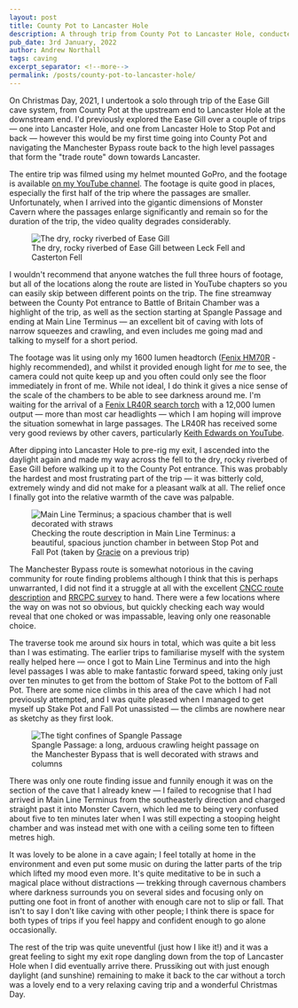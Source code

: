 ```yaml
---
layout: post
title: County Pot to Lancaster Hole
description: A through trip from County Pot to Lancaster Hole, conducted on Christmas Day, 2021.
pub_date: 3rd January, 2022
author: Andrew Northall
tags: caving
excerpt_separator: <!--more-->
permalink: /posts/county-pot-to-lancaster-hole/
---
```


On Christmas Day, 2021, I undertook a solo through trip of the Ease Gill cave system, from County Pot at the upstream end to Lancaster Hole at the downstream end. I'd previously explored the Ease Gill over a couple of trips &mdash; one into Lancaster Hole, and one from Lancaster Hole to Stop Pot and back &mdash; however this would be my first time going into County Pot and navigating the Manchester Bypass route back to the high level passages that form the "trade route" down towards Lancaster.

The entire trip was filmed using my helmet mounted GoPro, and the footage is available [on my YouTube channel](https://www.youtube.com/watch?v=NT5qONvpBYA). The footage is quite good in places, especially the first half of the trip where the passages are smaller. Unfortunately, when I arrived into the gigantic dimensions of Monster Cavern where the passages enlarge significantly and remain so for the duration of the trip, the video quality degrades considerably. 

<!--more-->

<figure class="figure">
    <img src="/images/posts/county_to_lancaster/ease_gill_riverbed.jpg" alt="The dry, rocky riverbed of Ease Gill" class="figure-img img-fluid rounded">
    <figcaption class="text-center figure-caption">The dry, rocky riverbed of Ease Gill between Leck Fell and Casterton Fell</figcaption>
</figure>

I wouldn't recommend that anyone watches the full three hours of footage, but all of the locations along the route are listed in YouTube chapters so you can easily skip between different points on the trip. The fine streamway between the County Pot entrance to Battle of Britain Chamber was a highlight of the trip, as well as the section starting at Spangle Passage and ending at Main Line Terminus &mdash; an excellent bit of caving with lots of narrow squeezes and crawling, and even includes me going mad and talking to myself for a short period.

The footage was lit using only my 1600 lumen headtorch ([Fenix HM70R](https://starlessriver.com/shop/fenix-hm70r/) - highly recommended), and whilst it provided enough light for *me* to see, the camera could not quite keep up and you often could only see the floor immediately in front of me. While not ideal, I do think it gives a nice sense of the scale of the chambers to be able to see darkness around me. I'm waiting for the arrival of a [Fenix LR40R search torch](https://www.amazon.co.uk/gp/product/B07V3ZJXHB/ref=ppx_yo_dt_b_asin_title_o03_s00?ie=UTF8&psc=1) with a 12,000 lumen output &mdash; more than most car headlights &mdash; which I am hoping will improve the situation somewhat in large passages. The LR40R has received some very good reviews by other cavers, particularly [Keith Edwards on YouTube](https://www.youtube.com/watch?v=VH_zf_2xxd8).

After dipping into Lancaster Hole to pre-rig my exit, I ascended into the daylight again and made my way across the fell to the dry, rocky riverbed of Ease Gill before walking up it to the County Pot entrance. This was probably the hardest and most frustrating part of the trip &mdash; it was bitterly cold, extremely windy and did not make for a pleasant walk at all. The relief once I finally got into the relative warmth of the cave was palpable. 

<figure class="figure">
    <img src="/images/posts/county_to_lancaster/main_line_terminus.jpg" alt="Main Line Terminus; a spacious chamber that is well decorated with straws" class="figure-img img-fluid rounded">
    <figcaption class="text-center figure-caption">Checking the route description in Main Line Terminus: a beautiful, spacious junction chamber in between Stop Pot and Fall Pot (taken by <a href="https://www.instagram.com/gruxphot/">Gracie</a> on a previous trip)</figcaption>
</figure>

The Manchester Bypass route is somewhat notorious in the caving community for route finding problems although I think that this is perhaps unwarranted, I did not find it a struggle at all with the excellent [CNCC route description](https://cncc.org.uk/caving/descriptions/) and [RRCPC survey](http://www.rrcpc.org.uk/) to hand. There were a few locations where the way on was not so obvious, but quickly checking each way would reveal that one choked or was impassable, leaving only one reasonable choice.

The traverse took me around six hours in total, which was quite a bit less than I was estimating. The earlier trips to familiarise myself with the system really helped here &mdash; once I got to Main Line Terminus and into the high level passages I was able to make fantastic forward speed, taking only just over ten minutes to get from the bottom of Stake Pot to the bottom of Fall Pot. There are some nice climbs in this area of the cave which I had not previously attempted, and I was quite pleased when I managed to get myself up Stake Pot and Fall Pot unassisted &mdash; the climbs are nowhere near as sketchy as they first look.

<figure class="figure">
    <img src="/images/posts/county_to_lancaster/spangle_passage.jpg" alt="The tight confines of Spangle Passage" class="figure-img img-fluid rounded">
    <figcaption class="text-center figure-caption">Spangle Passage: a long, arduous crawling height passage on the Manchester Bypass that is well decorated with straws and columns</figcaption>
</figure>

There was only one route finding issue and funnily enough it was on the section of the cave that I already knew &mdash; I failed to recognise that I had arrived in Main Line Terminus from the southeasterly direction and charged straight past it into Monster Cavern, which led me to being very confused about five to ten minutes later when I was still expecting a stooping height chamber and was instead met with one with a ceiling some ten to fifteen metres high.

It was lovely to be alone in a cave again; I feel totally at home in the environment and even put some music on during the latter parts of the trip which lifted my mood even more. It's quite meditative to be in such a magical place without distractions &mdash; trekking through cavernous chambers where darkness surrounds you on several sides and focusing only on putting one foot in front of another with enough care not to slip or fall. That isn't to say I don't like caving with other people; I think there is space for both types of trips if you feel happy and confident enough to go alone occasionally.

The rest of the trip was quite uneventful (just how I like it!) and it was a great feeling to sight my exit rope dangling down from the top of Lancaster Hole when I did eventually arrive there. Prussiking out with just enough daylight (and sunshine) remaining to make it back to the car without a torch was a lovely end to a very relaxing caving trip and a wonderful Christmas Day.
